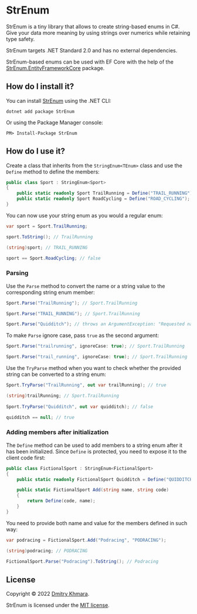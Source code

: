 # StrEnum

StrEnum is a tiny library that allows to create string-based enums in C#. Give your data more meaning by using strings over numerics while retaining type safety.

StrEnum targets .NET Standard 2.0 and has no external dependencies.

StrEnum-based enums can be used with EF Core with the help of the [StrEnum.EntityFrameworkCore](https://github.com/StrEnum/StrEnum.EntityFrameworkCore/) package.

## How do I install it?

You can install [StrEnum](https://www.nuget.org/packages/StrEnum/) using the .NET CLI:

```
dotnet add package StrEnum
```

Or using the Package Manager console:

```
PM> Install-Package StrEnum
```

## How do I use it?

Create a class that inherits from the `StringEnum<TEnum>` class and use the `Define` method to define the members:

```csharp
public class Sport : StringEnum<Sport>
{
    public static readonly Sport TrailRunning = Define("TRAIL_RUNNING");
    public static readonly Sport RoadCycling = Define("ROAD_CYCLING");
}
```

You can now use your string enum as you would a regular enum:

```csharp
var sport = Sport.TrailRunning;

sport.ToString(); // TrailRunning

(string)sport; // TRAIL_RUNNING

sport == Sport.RoadCycling; // false
```

### Parsing

Use the `Parse` method to convert the name or a string value to the corresponding string enum member:

```csharp
Sport.Parse("TrailRunning"); // Sport.TrailRunning

Sport.Parse("TRAIL_RUNNING"); // Sport.TrailRunning

Sport.Parse("Quidditch"); // throws an ArgumentException: "Requested name or value 'Quidditch' was not found."
```

To make `Parse` ignore case, pass `true` as the second argument:

```csharp
Sport.Parse("trailrunning", ignoreCase: true); // Sport.TrailRunning

Sport.Parse("trail_running", ignoreCase: true); // Sport.TrailRunning
```

Use the `TryParse` method when you want to check whether the provided string can be converted to a string enum:

```csharp
Sport.TryParse("TrailRunning", out var trailRunning); // true

(string)trailRunning; // Sport.TrailRunning
    
Sport.TryParse("Quidditch", out var quidditch); // false

quidditch == null; // true
```

### Adding members after initialization

The `Define` method can be used to add members to a string enum after it has been initialized. Since `Define` is protected, you need to expose it to the client code first:

```csharp
public class FictionalSport : StringEnum<FictionalSport>
{
    public static readonly FictionalSport Quidditch = Define("QUIDDITCH");

    public static FictionalSport Add(string name, string code)
    {
        return Define(code, name);
    }
}
```

You need to provide both name and value for the members defined in such way:

```csharp
var podracing = FictionalSport.Add("Podracing", "PODRACING");

(string)podracing; // PODRACING

FictionalSport.Parse("Podracing").ToString(); // Podracing
```

## License

Copyright &copy; 2022 [Dmitry Khmara](https://dmitrykhmara.com).

StrEnum is licensed under the [MIT license](LICENSE.txt).